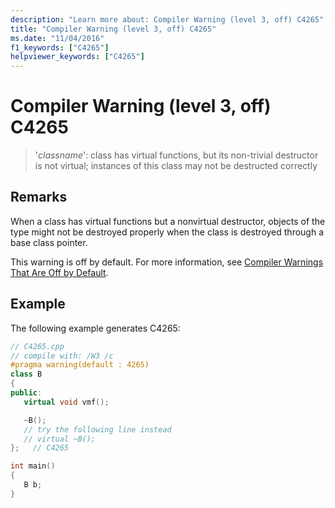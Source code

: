 ```yaml
---
description: "Learn more about: Compiler Warning (level 3, off) C4265"
title: "Compiler Warning (level 3, off) C4265"
ms.date: "11/04/2016"
f1_keywords: ["C4265"]
helpviewer_keywords: ["C4265"]
---
```

# Compiler Warning (level 3, off) C4265

> '*classname*': class has virtual functions, but its non-trivial destructor is not virtual; instances of this class may not be destructed correctly

## Remarks

When a class has virtual functions but a nonvirtual destructor, objects of the type might not be destroyed properly when the class is destroyed through a base class pointer.

This warning is off by default. For more information, see [Compiler Warnings That Are Off by Default](../../preprocessor/compiler-warnings-that-are-off-by-default.md).

## Example

The following example generates C4265:

```cpp
// C4265.cpp
// compile with: /W3 /c
#pragma warning(default : 4265)
class B
{
public:
   virtual void vmf();

   ~B();
   // try the following line instead
   // virtual ~B();
};   // C4265

int main()
{
   B b;
}
```
